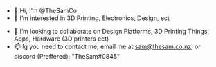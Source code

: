 - 👋 Hi, I’m @TheSamCo
- 👀 I’m interested in 3D Printing, Electronics, Design, ect
<!--- 🌱 I’m currently learning -->
- 💞️ I’m looking to collaborate on Design Platforms, 3D Printing Things, Apps, Hardware (3D printers ect)
- 📫 Ig you need to contact me, email me at sam@thesam.co.nz, or discord (Preffered): "TheSam#0845"

<!---
TheSamCo/TheSamCo is a ✨ special ✨ repository because its `README.md` (this file) appears on your GitHub profile.
You can click the Preview link to take a look at your changes.
--->
